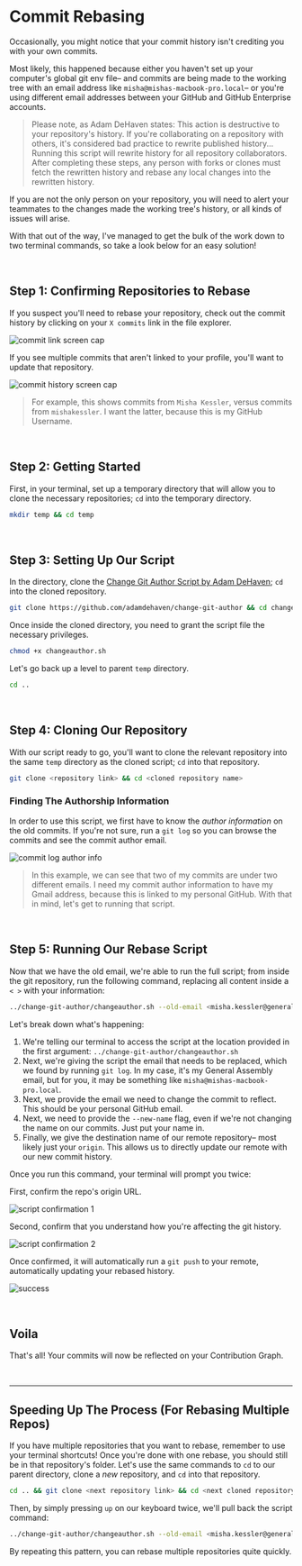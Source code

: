 # Commit Rebasing

Occasionally, you might notice that your commit history isn't crediting you with your own commits. 

Most likely, this happened because either you haven't set up your computer's global git env file– and commits are being made to the working tree with an email address like `misha@mishas-macbook-pro.local`– or you're using different email addresses between your GitHub and GitHub Enterprise accounts.

> Please note, as Adam DeHaven states: This action is destructive to your repository's history. If you're collaborating on a repository with others, it's considered bad practice to rewrite published history... Running this script will rewrite history for all repository collaborators. After completing these steps, any person with forks or clones must fetch the rewritten history and rebase any local changes into the rewritten history.

If you are not the only person on your repository, you will need to alert your teammates to the changes made the working tree's history, or all kinds of issues will arise.

With that out of the way, I've managed to get the bulk of the work down to two terminal commands, so take a look below for an easy solution!

<br>

## Step 1: Confirming Repositories to Rebase

If you suspect you'll need to rebase your repository, check out the commit history by clicking on your `X commits` link in the file explorer.

![commit link screen cap](./github%20commits.png)

If you see multiple commits that aren't linked to your profile, you'll want to update that repository. 

![commit history screen cap](./github%20commit%20history.png)

> For example, this shows commits from `Misha Kessler`, versus commits from `mishakessler`. I want the latter, because this is my GitHub Username.

<br>

## Step 2: Getting Started

First, in your terminal, set up a temporary directory that will allow you to clone the necessary repositories; `cd` into the temporary directory.

```sh
mkdir temp && cd temp
```

<br>

## Step 3: Setting Up Our Script

In the directory, clone the [Change Git Author Script by Adam DeHaven](https://www.adamdehaven.com/blog/update-commit-history-author-information-for-git-repository/); `cd` into the cloned repository.

```sh
git clone https://github.com/adamdehaven/change-git-author && cd change-git-author
```

Once inside the cloned directory, you need to grant the script file the necessary privileges.

```sh
chmod +x changeauthor.sh
```

Let's go back up a level to parent `temp` directory.

```sh
cd ..
```

<br>

## Step 4: Cloning Our Repository

With our script ready to go, you'll want to clone the relevant repository into the same `temp` directory as the cloned script; `cd` into that repository.

```sh
git clone <repository link> && cd <cloned repository name>
```

### Finding The Authorship Information

In order to use this script, we first have to know the _author information_ on the old commits. If you're not sure, run a `git log` so you can browse the commits and see the commit author email.

![commit log author info](./git%20log.png)

> In this example, we can see that two of my commits are under two different emails. I need my commit author information to have my Gmail address, because this is linked to my personal GitHub. With that in mind, let's get to running that script.

<br>

## Step 5: Running Our Rebase Script

Now that we have the old email, we're able to run the full script; from inside the git repository, run the following command, replacing all content inside a `< >` with your information:

```sh
../change-git-author/changeauthor.sh --old-email <misha.kessler@generalassemb.ly> --new-email <misha.kessler@gmail.com> --new-name "<Misha Kessler>" --remote <origin>
```

Let's break down what's happening:

1. We're telling our terminal to access the script at the location provided in the first argument: `../change-git-author/changeauthor.sh`
1. Next, we're giving the script the email that needs to be replaced, which we found by running `git log`. In my case, it's my General Assembly email, but for you, it may be something like `misha@mishas-macbook-pro.local`.
1. Next, we provide the email we need to change the commit to reflect. This should be your personal GitHub email.
1. Next, we need to provide the `--new-name` flag, even if we're not changing the name on our commits. Just put your name in. 
1. Finally, we give the destination name of our remote repository– most likely just your `origin`. This allows us to directly update our remote with our new commit history.

Once you run this command, your terminal will prompt you twice:

First, confirm the repo's origin URL. 

![script confirmation 1](./confirmation%201.png)

Second, confirm that you understand how you're affecting the git history.

![script confirmation 2](./confirmation%202.png)

Once confirmed, it will automatically run a `git push` to your remote, automatically updating your rebased history.

![success](./success.png)

<br>

## Voila

That's all! Your commits will now be reflected on your Contribution Graph. 

<br>

<hr>

## Speeding Up The Process (For Rebasing Multiple Repos)

If you have multiple repositories that you want to rebase, remember to use your terminal shortcuts! Once you're done with one rebase, you should still be in that repository's folder. Let's use the same commands to `cd` to our parent directory, clone a _new_ repository, and `cd` into that repository.

```sh
cd .. && git clone <next repository link> && cd <next cloned repository name>
```

Then, by simply pressing `up` on our keyboard twice, we'll pull back the script command:

```sh
../change-git-author/changeauthor.sh --old-email <misha.kessler@generalassemb.ly> --new-email <misha.kessler@gmail.com> --new-name "<Misha Kessler>" --remote <origin>
```

By repeating this pattern, you can rebase multiple repositories quite quickly. 
